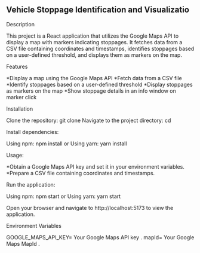 ## Vehicle Stoppage Identification and Visualizatio

Description

This project is a React application that utilizes the Google Maps API to display a map with markers indicating stoppages. It fetches data from a CSV file containing coordinates and timestamps, identifies stoppages based on a user-defined threshold, and displays them as markers on the map.

Features

*Display a map using the Google Maps API
*Fetch data from a CSV file
*Identify stoppages based on a user-defined threshold
*Display stoppages as markers on the map
\*Show stoppage details in an info window on marker click

Installation

Clone the repository: git clone <repository-url>
Navigate to the project directory: cd <project-directory>

Install dependencies:

Using npm: npm install
or
Using yarn: yarn install

Usage:

*Obtain a Google Maps API key and set it in your environment variables.
*Prepare a CSV file containing coordinates and timestamps.

Run the application:

Using npm: npm start
or
Using yarn: yarn start

Open your browser and navigate to http://localhost:5173 to view the application.

Environment Variables

GOOGLE_MAPS_API_KEY= Your Google Maps API key .
mapId= Your Google Maps MapId .
